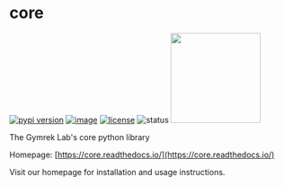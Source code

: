 # core
[![pypi version](https://img.shields.io/pypi/v/core)](https://pypi.org/project/core)
[![image](https://anaconda.org/bioconda/core/badges/version.svg)](https://anaconda.org/bioconda/core)
[![license](https://img.shields.io/pypi/l/core)](LICENSE)
![status](https://github.com/gymrek-lab/core/workflows/Tests/badge.svg)
[<img src=https://github.com/codespaces/badge.svg width=160>](https://codespaces.new/gymrek-lab/core)

The Gymrek Lab's core python library

Homepage: [https://core.readthedocs.io/](https://core.readthedocs.io/)

Visit our homepage for installation and usage instructions.
